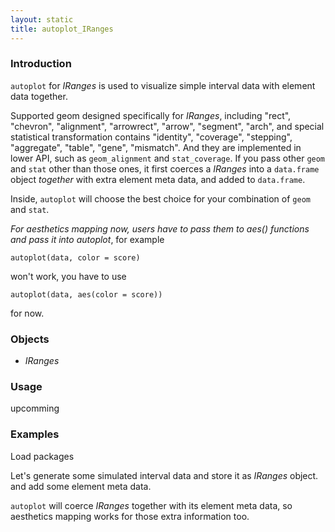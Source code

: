 ```yaml
---
layout: static
title: autoplot_IRanges
---
```

<!--roptions dev='png', fig.width=8, fig.height=8, fig.keep = "all", fig.path = "autoplot_IRanges-" -->
<!--begin.rcode setup, message = FALSE, echo = FALSE, warning = FALSE
    render_jekyll()
##    opts_knit$set(upload.fun = function(file) 
##       imgur_upload(file, key = "7733c9b660907f0975935cc9ba657413"))
    dir.path <- "~/Codes/gitrepos/ggbio/master/ggbio/inst/examples/stat/"
    fl<- file.path(dir.path, "autoplot_IRanges.R")
    read_chunk(fl)
end.rcode-->

### Introduction

`autoplot` for *IRanges* is used to visualize simple interval data with element
data together.

Supported geom designed specifically for *IRanges*, including "rect", "chevron",
"alignment", "arrowrect", "arrow", "segment", "arch", and special statistical
transformation contains "identity", "coverage", "stepping", "aggregate",
"table", "gene", "mismatch". And they are implemented in lower API, such as
`geom_alignment` and `stat_coverage`. If you pass other `geom` and `stat` other
than those ones, it first coerces a *IRanges* into a `data.frame` object
*together* with extra element meta data, and added to `data.frame`.


Inside, `autoplot` will choose the best choice for your combination of `geom`
and `stat`.

_For aesthetics mapping now, users have to pass them to aes() functions and
pass it into autoplot_, for example
    
	autoplot(data, color = score)
	
won't work, you have to use 

    autoplot(data, aes(color = score))
	
for now.	

### Objects
  * *IRanges*
  
### Usage
  upcomming

### Examples
Load packages
<!--begin.rcode load, message = TRUE, warning = FALSE
end.rcode-->
  
Let's generate some simulated interval data and store it as *IRanges*
object. and add some element meta data.
<!--begin.rcode simul, message = TRUE, warning = FALSE
end.rcode-->

`autoplot` will coerce *IRanges* together with its element meta data, so
aesthetics mapping works for those extra information too.
<!--begin.rcode exp,  message = FALSE, warning = FALSE
end.rcode-->

